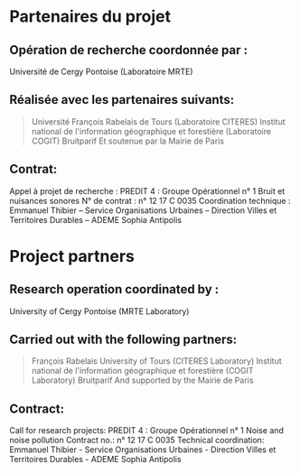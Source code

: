 # Partenaires du projet

## Opération de recherche coordonnée par : 

Université de Cergy Pontoise (Laboratoire MRTE)

## Réalisée avec les partenaires suivants:

> Université François Rabelais de Tours (Laboratoire CITERES)
> Institut national de l'information géographique et forestière (Laboratoire COGIT)
> Bruitparif
> Et soutenue par la Mairie de Paris

## Contrat: 
Appel à projet de recherche : PREDIT 4 : Groupe Opérationnel n° 1
Bruit et nuisances sonores
N° de contrat : n° 12 17 C 0035
Coordination technique : Emmanuel Thibier – Service Organisations Urbaines – Direction Villes et
Territoires Durables – ADEME Sophia Antipolis

# Project partners

## Research operation coordinated by : 

University of Cergy Pontoise (MRTE Laboratory)

## Carried out with the following partners:

> François Rabelais University of Tours (CITERES Laboratory)
> Institut national de l'information géographique et forestière (COGIT Laboratory)
> Bruitparif
> And supported by the Mairie de Paris

## Contract: 
Call for research projects: PREDIT 4 : Groupe Opérationnel n° 1
Noise and noise pollution
Contract no.: n° 12 17 C 0035
Technical coordination: Emmanuel Thibier - Service Organisations Urbaines - Direction Villes et
Territoires Durables - ADEME Sophia Antipolis